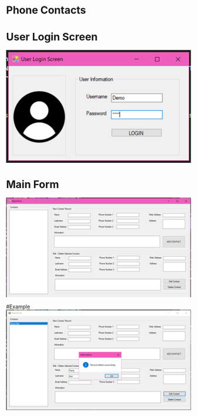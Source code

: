 Phone Contacts
=============

# User Login Screen
![](Pictures/UserLoginScreen.png)

# Main Form
![](Pictures/MainForm.png)

#Example
![](Pictures/Example.png)
